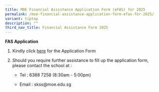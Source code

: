```yaml
---
title: MOE Financial Assistance Application Form (eFAS) for 2025
permalink: /moe-financial-assistance-application-form-efas-for-2025/
variant: tiptap
description: ""
third_nav_title: Financial Assistance Form 2025
---
```

<p><strong>FAS Application</strong>
</p>
<p></p>
<ol data-tight="true" class="tight">
<li>
<p>Kindly click <a href="https://go.gov.sg/moe-efas" rel="noopener nofollow" target="_blank">here</a> for
the Application Form</p>
</li>
<li>
<p>Should you require further assistance to fill up the application form,
please contact the school at :</p>
<ul data-tight="true" class="tight">
<li>
<p>Tel : 6388 7258 (8:30am - 5:00pm)</p>
</li>
<li>
<p>Email : skss@moe.edu.sg</p>
</li>
</ul>
</li>
</ol>
<p></p>
<p></p>